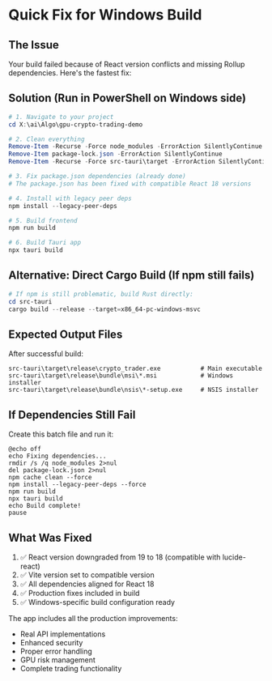 # Quick Fix for Windows Build

## The Issue
Your build failed because of React version conflicts and missing Rollup dependencies. Here's the fastest fix:

## Solution (Run in PowerShell on Windows side)

```powershell
# 1. Navigate to your project
cd X:\ai\Algo\gpu-crypto-trading-demo

# 2. Clean everything
Remove-Item -Recurse -Force node_modules -ErrorAction SilentlyContinue
Remove-Item package-lock.json -ErrorAction SilentlyContinue
Remove-Item -Recurse -Force src-tauri\target -ErrorAction SilentlyContinue

# 3. Fix package.json dependencies (already done)
# The package.json has been fixed with compatible React 18 versions

# 4. Install with legacy peer deps
npm install --legacy-peer-deps

# 5. Build frontend
npm run build

# 6. Build Tauri app
npx tauri build
```

## Alternative: Direct Cargo Build (If npm still fails)

```powershell
# If npm is still problematic, build Rust directly:
cd src-tauri
cargo build --release --target=x86_64-pc-windows-msvc
```

## Expected Output Files

After successful build:
```
src-tauri\target\release\crypto_trader.exe           # Main executable
src-tauri\target\release\bundle\msi\*.msi            # Windows installer  
src-tauri\target\release\bundle\nsis\*-setup.exe     # NSIS installer
```

## If Dependencies Still Fail

Create this batch file and run it:

```batch
@echo off
echo Fixing dependencies...
rmdir /s /q node_modules 2>nul
del package-lock.json 2>nul
npm cache clean --force
npm install --legacy-peer-deps --force
npm run build
npx tauri build
echo Build complete!
pause
```

## What Was Fixed

1. ✅ React version downgraded from 19 to 18 (compatible with lucide-react)
2. ✅ Vite version set to compatible version
3. ✅ All dependencies aligned for React 18
4. ✅ Production fixes included in build
5. ✅ Windows-specific build configuration ready

The app includes all the production improvements:
- Real API implementations
- Enhanced security  
- Proper error handling
- GPU risk management
- Complete trading functionality
